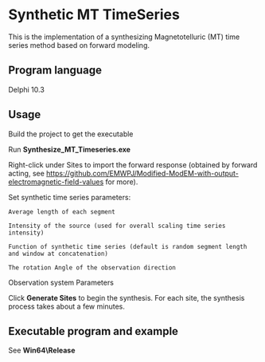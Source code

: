 Synthetic MT TimeSeries
=
This is the implementation of a synthesizing Magnetotelluric (MT) time series method based on forward modeling.

Program language
-
Delphi 10.3

Usage
-

Build the project to get the executable

Run **Synthesize_MT_Timeseries.exe**

Right-click under Sites to import the forward response (obtained by forward acting, see https://github.com/EMWPJ/Modified-ModEM-with-output-electromagnetic-field-values for more).

Set synthetic time series parameters:

    Average length of each segment

    Intensity of the source (used for overall scaling time series intensity)

    Function of synthetic time series (default is random segment length and window at concatenation)

    The rotation Angle of the observation direction

Observation system Parameters

Click **Generate Sites** to begin the synthesis. For each site, the synthesis process takes about a few minutes.



Executable program and example
-

See **Win64\Release**